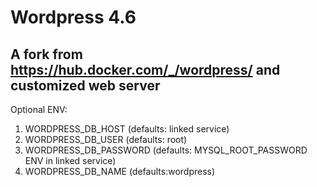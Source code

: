 # Wordpress 4.6
## A fork from https://hub.docker.com/_/wordpress/ and customized web server

Optional ENV:

1. WORDPRESS_DB_HOST (defaults: linked service)
2. WORDPRESS_DB_USER (defaults: root)
3. WORDPRESS_DB_PASSWORD (defaults: MYSQL_ROOT_PASSWORD ENV in linked service)
4. WORDPRESS_DB_NAME (defaults:wordpress)

